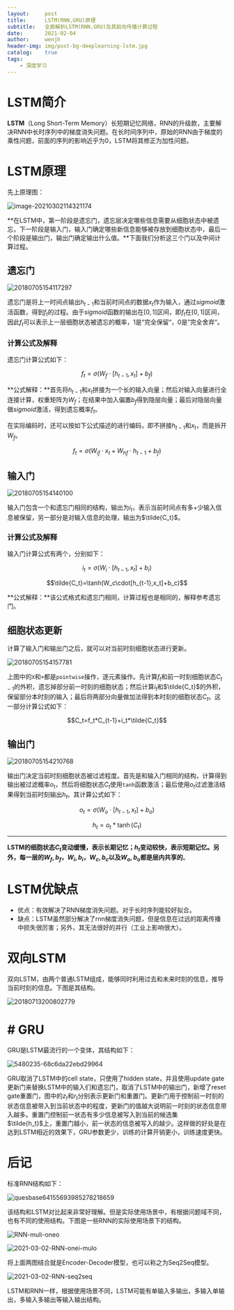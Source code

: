 ```yaml
---
layout:     post
title:      LSTM(RNN,GRU)原理
subtitle:   全面解析LSTM(RNN,GRU)及其前向传播计算过程
date:       2021-02-04
author:     wenjh
header-img: img/post-bg-deeplearning-lstm.jpg
catalog:    true
tags:
    - 深度学习
---
```


# LSTM简介

**LSTM**（Long Short-Term Memory）长短期记忆网络，RNN的升级款，主要解决RNN中长时序列中的梯度消失问题。在长时间序列中，原始的RNN由于梯度的乘性问题，前面的序列的影响近乎为0，LSTM将其修正为加性问题。

# LSTM原理

先上原理图：

![image-20210302114321174](https://zpwenjh.github.io/img-post/image-20210302114321174.png)

**在LSTM中，第一阶段是遗忘门，遗忘层决定哪些信息需要从细胞状态中被遗忘，下一阶段是输入门，输入门确定哪些新信息能够被存放到细胞状态中，最后一个阶段是输出门，输出门确定输出什么值。**下面我们分析这三个门以及中间计算过程。

## 遗忘门

![20180705154117297](https://zpwenjh.github.io/img-post/20180705154117297.png)

遗忘门是将上一时间点输出$h_{t-1}$和当前时间点的数据$x_t$作为输入，通过$sigmoid$激活函数，得到$f_t$的过程。由于$sigmoid$函数的输出在$[0, 1]$区间，即$f_t$在$[0, 1]$区间，因此$f_t$可以表示上一层细胞状态被遗忘的概率，$1$是“完全保留“，$0$是”完全舍弃“。

### 计算公式及解释

遗忘门计算公式如下：

$$f_t = \sigma(W_f\cdot[h_{t-1}, x_t] + b_f)$$

**公式解释：**首先将$h_{t-1}$和$x_t$拼接为一个长的输入向量；然后对输入向量进行全连接计算，权重矩阵为$W_f$；在结果中加入偏置$b_f$得到隐层向量；最后对隐层向量做$sigmoid$激活，得到遗忘概率$f_t$。

在实际编码时，还可以按如下公式描述的进行编码，即不拼接$h_{t-1}$和$x_t$，而是拆开$W_f$。

$$f_t=\sigma(W_{if}\cdot x_t + W_{hf}\cdot h_{t-1}+b_f)$$

## 输入门

![20180705154140100](https://zpwenjh.github.io/img-post/20180705154140100.png)

输入门包含一个和遗忘门相同的结构，输出为$i_t$，表示当前时间点有多+少输入信息被保留，另一部分是对输入信息的处理，输出为$\tilde{C_t}$。

### 计算公式及解释

输入门计算公式有两个，分别如下：

$$i_t=\sigma(W_i\cdot[h_{t-1},x_t]+b_i)$$

$$\tilde{C_t}=\tanh(W_c\cdot[h_{t-1},x_t]+b_c)$$

**公式解释：**该公式格式和遗忘门相同，计算过程也是相同的，解释参考遗忘门。

## 细胞状态更新

计算了输入门和输出门之后，就可以对当前时刻细胞状态进行更新。

![20180705154157781](https://zpwenjh.github.io/img-post/20180705154157781.png)

上图中的`X`和`+`都是`pointwise`操作，逐元素操作。先计算$f_t$和前一时刻细胞状态$C_{t-1}$的外积，遗忘掉部分前一时刻的细胞状态；然后计算$i_t$和$\tilde{C_t}$的外积，保留部分本时刻的输入；最后将两部分向量做加法得到本时刻的细胞状态$C_t$。这一部分计算公式如下：

$$C_t=f_t*C_{t-1}+i_t*\tilde{C_t}$$

## 输出门

![20180705154210768](https://zpwenjh.github.io/img-post/20180705154210768.png)

输出门决定当前时刻细胞状态被过滤程度。首先是和输入门相同的结构，计算得到输出被过滤概率$o_t$，然后将细胞状态$C_t$使用`tanh`函数激活；最后使用$o_t$过滤激活结果得到当前时刻输出$h_t$。其计算公式如下：

$$o_t=\sigma(W_o\cdot[h_{t-1},x_t]+b_o)$$

$$h_t=o_t*\tanh(C_t)$$

---

**LSTM的细胞状态$C_t$变动缓慢，表示长期记忆；$h_t$变动较快，表示短期记忆。另外，每一层的$W_f,b_f$，$W_i,b_i$，$W_c,b_c$以及$W_o,b_o$都是层内共享的**。

# LSTM优缺点

* 优点：有效解决了RNN梯度消失问题。对于长时序列能较好拟合。
* 缺点：LSTM虽然部分解决了rnn梯度消失问题，但是信息在过远的距离传播中损失很厉害；另外，其无法很好的并行（工业上影响很大）。

# 双向LSTM

双向LSTM，由两个普通LSTM组成，能够同时利用过去和未来时刻的信息，推导当前时刻的信息。下图是其结构。

![20180713200802779](https://zpwenjh.github.io/img-post/20180713200802779.png)

# # GRU

GRU是LSTM最流行的一个变体，其结构如下：

![5480235-68c6da22ebd29964](https://zpwenjh.github.io/img-post/5480235-68c6da22ebd29964.png)

GRU取消了LSTM中的cell state，只使用了hidden state，并且使用update gate更新门来替换LSTM中的输入们和遗忘门，取消了LSTM中的输出门，新增了reset gate重置门，图中的$z_t$和$r_t$分别表示更新门和重置门。更新门用于控制前一时刻的状态信息被带入到当前状态中的程度，更新门的值越大说明前一时刻的状态信息带入越多。重置门控制前一状态有多少信息被写入到当前的候选集 $\tilde{h_t}$上，重置门越小，前一状态的信息被写入的越少。这样做的好处是在达到LSTM相近的效果下，GRU参数更少，训练的计算开销更小，训练速度更快。

# 后记

标准RNN结构如下：

![quesbase64155693985278218659](https://zpwenjh.github.io/img-post/quesbase64155693985278218659.png)

该结构和LSTM对比起来非常好理解。但是实际使用场景中，有根据问题域不同，也有不同的使用结构。下图是一些RNN的实际使用场景下的结构。

![RNN-muli-oneo](https://zpwenjh.github.io/img-post/RNN-muli-oneo.jpg)

![2021-03-02-RNN-onei-mulo](https://zpwenjh.github.io/img-post/2021-03-02-RNN-onei-mulo.jpg)

将上面两图结合就是Encoder-Decoder模型，也可以称之为Seq2Seq模型。

![2021-03-02-RNN-seq2seq](https://zpwenjh.github.io/img-post/2021-03-02-RNN-seq2seq.jpg)

LSTM和RNN一样，根据使用场景不同，LSTM可能有单输入多输出，多输入单输出，多输入多输出等输入输出结构。

